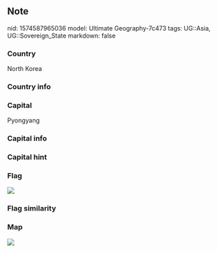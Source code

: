 ## Note
nid: 1574587965036
model: Ultimate Geography-7c473
tags: UG::Asia, UG::Sovereign_State
markdown: false

### Country
North Korea

### Country info


### Capital
Pyongyang

### Capital info


### Capital hint


### Flag
<img src="ug-flag-north_korea.svg">

### Flag similarity


### Map
<img src="ug-map-north_korea.png">
